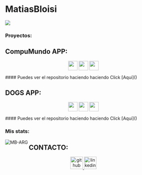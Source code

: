 # MatiasBloisi
<img src="https://github.com/MB-ARG/MatiasBloisi/blob/master/images/portada.png"/>

### Proyectos:  

## CompuMundo APP: 
<p align="center">
    <img src="https://github.com/MB-ARG/MatiasBloisi/blob/master/images/proyects/compumundo_1.png" width="30" height="30" align="center"/>
    <img src="https://github.com/MB-ARG/MatiasBloisi/blob/master/images/proyects/compumundo_2.png" width="30" height="30" align="center"/>
    <img src="https://github.com/MB-ARG/MatiasBloisi/blob/master/images/proyects/compumundo_3.png" width="30" height="30" align="center"/> 
</p>  
#### Puedes ver el repositorio haciendo haciendo Click [Aqui]()  

## DOGS APP: 
<p align="center">
    <img src="https://github.com/MB-ARG/MatiasBloisi/blob/master/images/proyects/dogs_1.png" width="30" height="30" align="center"/>
    <img src="https://github.com/MB-ARG/MatiasBloisi/blob/master/images/proyects/dogs_2.png" width="30" height="30" align="center"/>
    <img src="https://github.com/MB-ARG/MatiasBloisi/blob/master/images/proyects/dogs_3.png" width="30" height="30" align="center"/>    
</p>  
#### Puedes ver el repositorio haciendo haciendo Click [Aqui]() 

### Mis stats:

<p align="left"> <img align="left" alt="MB-ARG" src="" alt="MB-ARG" />

## CONTACTO: 
<p align="center">
    <a href="https://github.com/MB-ARG/MatiasBloisi">
      <img src='https://img.flaticon.com/icons/png/512/25/25231.png?size=1200x630f&pad=10,10,10,10&ext=png&bg=FFFFFFFF' alt='github' height='40'>
    </a>
    <a href="https://www.linkedin.com/in/matiasbloisi">
      <img src='https://img.flaticon.com/icons/png/512/174/174857.png?size=1200x630f&pad=10,10,10,10&ext=png&bg=FFFFFFFF' alt='linkedin' height='40'>
    </a>
</p>


